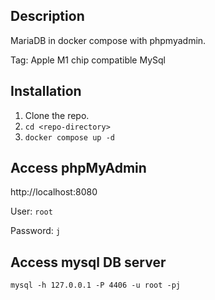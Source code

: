 ## Description
MariaDB in docker compose with phpmyadmin.

Tag: Apple M1 chip compatible MySql

## Installation

1. Clone the repo.
2. `cd <repo-directory>`
3. `docker compose up -d`

## Access phpMyAdmin

http://localhost:8080

User: `root`

Password: `j`

## Access mysql DB server

`mysql -h 127.0.0.1 -P 4406 -u root -pj`

